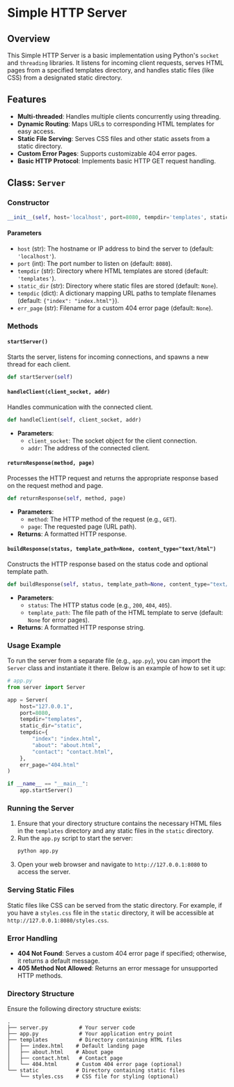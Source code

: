 # Simple HTTP Server

## Overview
This Simple HTTP Server is a basic implementation using Python's `socket` and `threading` libraries. It listens for incoming client requests, serves HTML pages from a specified templates directory, and handles static files (like CSS) from a designated static directory.

## Features
- **Multi-threaded**: Handles multiple clients concurrently using threading.
- **Dynamic Routing**: Maps URLs to corresponding HTML templates for easy access.
- **Static File Serving**: Serves CSS files and other static assets from a static directory.
- **Custom Error Pages**: Supports customizable 404 error pages.
- **Basic HTTP Protocol**: Implements basic HTTP GET request handling.

## Class: `Server`

### Constructor
```python
__init__(self, host='localhost', port=8080, tempdir='templates', static_dir=None, tempdic=None, err_page=None)
```

#### Parameters
- `host` (str): The hostname or IP address to bind the server to (default: `'localhost'`).
- `port` (int): The port number to listen on (default: `8080`).
- `tempdir` (str): Directory where HTML templates are stored (default: `'templates'`).
- `static_dir` (str): Directory where static files are stored (default: `None`).
- `tempdic` (dict): A dictionary mapping URL paths to template filenames (default: `{"index": "index.html"}`).
- `err_page` (str): Filename for a custom 404 error page (default: `None`).

### Methods

#### `startServer()`
Starts the server, listens for incoming connections, and spawns a new thread for each client.
```python
def startServer(self)
```

#### `handleClient(client_socket, addr)`
Handles communication with the connected client.
```python
def handleClient(self, client_socket, addr)
```
- **Parameters**:
  - `client_socket`: The socket object for the client connection.
  - `addr`: The address of the connected client.

#### `returnResponse(method, page)`
Processes the HTTP request and returns the appropriate response based on the request method and page.
```python
def returnResponse(self, method, page)
```
- **Parameters**:
  - `method`: The HTTP method of the request (e.g., `GET`).
  - `page`: The requested page (URL path).
- **Returns**: A formatted HTTP response.

#### `buildResponse(status, template_path=None, content_type="text/html")`
Constructs the HTTP response based on the status code and optional template path.
```python
def buildResponse(self, status, template_path=None, content_type="text/html")
```
- **Parameters**:
  - `status`: The HTTP status code (e.g., `200`, `404`, `405`).
  - `template_path`: The file path of the HTML template to serve (default: `None` for error pages).
- **Returns**: A formatted HTTP response string.

### Usage Example

To run the server from a separate file (e.g., `app.py`), you can import the `Server` class and instantiate it there. Below is an example of how to set it up:

```python
# app.py
from server import Server

app = Server(
    host="127.0.0.1",
    port=8080,
    tempdir="templates",
    static_dir="static",
    tempdic={
        "index": "index.html",
        "about": "about.html",
        "contact": "contact.html",
    },
    err_page="404.html"
)

if __name__ == "__main__":
    app.startServer()
```

### Running the Server
1. Ensure that your directory structure contains the necessary HTML files in the `templates` directory and any static files in the `static` directory.
2. Run the `app.py` script to start the server:
   ```bash
   python app.py
   ```
3. Open your web browser and navigate to `http://127.0.0.1:8080` to access the server.

### Serving Static Files
Static files like CSS can be served from the static directory. For example, if you have a `styles.css` file in the `static` directory, it will be accessible at `http://127.0.0.1:8080/styles.css`.

### Error Handling
- **404 Not Found**: Serves a custom 404 error page if specified; otherwise, it returns a default message.
- **405 Method Not Allowed**: Returns an error message for unsupported HTTP methods.

### Directory Structure
Ensure the following directory structure exists:
```
.
├── server.py          # Your server code
├── app.py             # Your application entry point
├── templates          # Directory containing HTML files
│   ├── index.html    # Default landing page
│   ├── about.html    # About page
│   ├── contact.html   # Contact page
│   └── 404.html      # Custom 404 error page (optional)
└── static            # Directory containing static files
    └── styles.css    # CSS file for styling (optional)
```